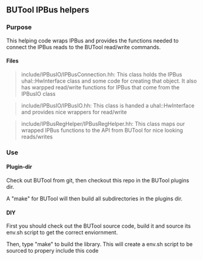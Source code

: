 ## BUTool IPBus helpers

### Purpose
This helping code wraps IPBus and provides the functions needed to connect the IPBus reads to the BUTool read/write commands.

#### Files
> include/IPBusIO/IPBusConnection.hh:
This class holds the IPBus uhal::HwInterface class and some code for creating that object. 
It also has warpped read/write functions for IPBus that come from the IPBusIO class

> include/IPBusIO/IPBusIO.hh:
This class is handed a uhal::HwInterface and provides nice wrappers for read/write

> include/IPBusRegHelper/IPBusRegHelper.hh:
This class maps our wrapped IPBus functions to the API from BUTool for nice looking reads/writes

### Use

#### Plugin-dir
Check out BUTool from git, then checkout this repo in the BUTool plugins dir.

A "make" for BUTool will then build all subdirectories in the plugins dir. 

#### DIY
First you should check out the BUTool source code, build it and source its env.sh script to get the correct enviornment. 

Then, type "make" to build the library.
This will create a env.sh script to be sourced to propery include this code
